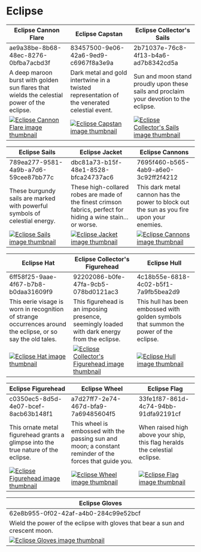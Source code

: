 # Eclipse

| Eclipse Cannon Flare | Eclipse Capstan | Eclipse Collector's Sails |
| -------------------- | --------------- | ------------------------- |
| ae9a38be-8b68-48ec-8276-0bfba7acbd3f | 83457500-9e06-42a6-9ed9-c6967f8a3e9a | 2b71037e-76c8-4f13-b4a6-ad7b8342cd5a |
| A deep maroon burst with golden sun flares that wields the celestial power of the eclipse. | Dark metal and gold intertwine in a twisted representation of the venerated celestial event. | Sun and moon stand proudly upon these sails and proclaim your devotion to the eclipse. |
| [![Eclipse Cannon Flare image thumbnail](https://seaofthieves.wiki.gg/images/7/70/Eclipse_Cannon_Flare.png)](https://seaofthieves.wiki.gg/wiki/Eclipse_Cannon_Flare) | [![Eclipse Capstan image thumbnail](https://seaofthieves.wiki.gg/images/1/18/Eclipse_Capstan.png)](https://seaofthieves.wiki.gg/wiki/Eclipse_Capstan) | [![Eclipse Collector's Sails image thumbnail](https://seaofthieves.wiki.gg/images/1/14/Eclipse_Collector%27s_Sails.png)](https://seaofthieves.wiki.gg/wiki/Eclipse_Collector's_Sails) |

| Eclipse Sails | Eclipse Jacket | Eclipse Cannons |
| ------------- | -------------- | --------------- |
| 789ea277-9581-4a9b-a7d6-59cee87bb77c | dbc81a73-b15f-48e1-8528-bfca24737ac6 | 7695f460-b565-4ab9-a6e0-3c92ff2f4212 |
| These burgundy sails are marked with powerful symbols of celestial energy. | These high-collared robes are made of the finest crimson fabrics, perfect for hiding a wine stain… or worse. | This dark metal cannon has the power to block out the sun as you fire upon your enemies. |
| [![Eclipse Sails image thumbnail](https://seaofthieves.wiki.gg/images/1/16/Eclipse_Sails.png)](https://seaofthieves.wiki.gg/wiki/Eclipse_Sails) | [![Eclipse Jacket image thumbnail](https://seaofthieves.wiki.gg/images/0/0e/Eclipse_Jacket.png)](https://seaofthieves.wiki.gg/wiki/Eclipse_Jacket) | [![Eclipse Cannons image thumbnail](https://seaofthieves.wiki.gg/images/b/bc/Eclipse_Cannons.png)](https://seaofthieves.wiki.gg/wiki/Eclipse_Cannons) |

| Eclipse Hat | Eclipse Collector's Figurehead | Eclipse Hull |
| ----------- | ------------------------------ | ------------ |
| 6ff58f25-9aae-4f67-b7b8-b0daa31609f9 | 92202086-b0fe-47fa-9cb5-078bd0121ac3 | 4c18b55e-6818-4c02-b5f1-7a9fb5bea2d9 |
| This eerie visage is worn in recognition of strange occurrences around the eclipse, or so say the old tales. | This figurehead is an imposing presence, seemingly loaded with dark energy from the eclipse. | This hull has been embossed with golden symbols that summon the power of the eclipse. |
| [![Eclipse Hat image thumbnail](https://seaofthieves.wiki.gg/images/e/e7/Eclipse_Hat.png)](https://seaofthieves.wiki.gg/wiki/Eclipse_Hat) | [![Eclipse Collector's Figurehead image thumbnail](https://seaofthieves.wiki.gg/images/3/3d/Eclipse_Collector%27s_Figurehead.png)](https://seaofthieves.wiki.gg/wiki/Eclipse_Collector's_Figurehead) | [![Eclipse Hull image thumbnail](https://seaofthieves.wiki.gg/images/f/fd/Eclipse_Hull.png)](https://seaofthieves.wiki.gg/wiki/Eclipse_Hull) |

| Eclipse Figurehead | Eclipse Wheel | Eclipse Flag |
| ------------------ | ------------- | ------------ |
| c0350ec5-8d5d-4e07-bcef-8acb63b148f1 | a7d27ff7-2e74-467d-bfa9-7a69485604f5 | 33fe1f87-861d-4c74-94bb-91dfa92191cf |
| This ornate metal figurehead grants a glimpse into the true nature of the eclipse. | This wheel is embossed with the passing sun and moon; a constant reminder of the forces that guide you. | When raised high above your ship, this flag heralds the celestial eclipse. |
| [![Eclipse Figurehead image thumbnail](https://seaofthieves.wiki.gg/images/3/3c/Eclipse_Figurehead.png)](https://seaofthieves.wiki.gg/wiki/Eclipse_Figurehead) | [![Eclipse Wheel image thumbnail](https://seaofthieves.wiki.gg/images/7/78/Eclipse_Wheel.png)](https://seaofthieves.wiki.gg/wiki/Eclipse_Wheel) | [![Eclipse Flag image thumbnail](https://seaofthieves.wiki.gg/images/a/a9/Eclipse_Flag.png)](https://seaofthieves.wiki.gg/wiki/Eclipse_Flag) |

| Eclipse Gloves |
| -------------- |
| 62e8b955-0f02-42af-a4b0-284c99e52bcf |
| Wield the power of the eclipse with gloves that bear a sun and crescent moon. |
| [![Eclipse Gloves image thumbnail](https://seaofthieves.wiki.gg/images/8/80/Eclipse_Gloves.png)](https://seaofthieves.wiki.gg/wiki/Eclipse_Gloves) |

